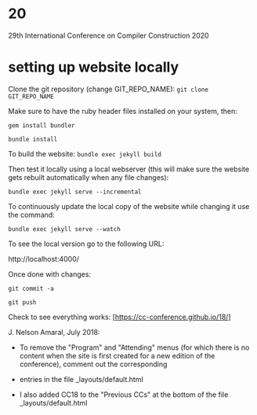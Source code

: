 # 20
29th International Conference on Compiler Construction 2020

# setting up website locally

Clone the git repository (change GIT_REPO_NAME): `git clone GIT_REPO_NAME`

Make sure to have the ruby header files installed on your system, then:

`gem install bundler`

`bundle install`

To build the website: `bundle exec jekyll build`

Then test it locally using a local webserver (this will make sure the website gets rebuilt automatically when any file changes):

`bundle exec jekyll serve --incremental`

To continuously update the local copy of the website while changing it use the command:

`bundle exec jekyll serve --watch`

To see the local version go to the following URL:

http://localhost:4000/

Once done with changes:

`git commit -a`

`git push`

Check to see everything works: [https://cc-conference.github.io/18/]

J. Nelson Amaral, July 2018:

- To remove the "Program" and "Attending" menus (for which there is no content when the site is first created for a new edition of the conference), comment out the corresponding <li> entries in the file _layouts/default.html



- I also added CC18 to the "Previous CCs" at the bottom of the file _layouts/default.html
